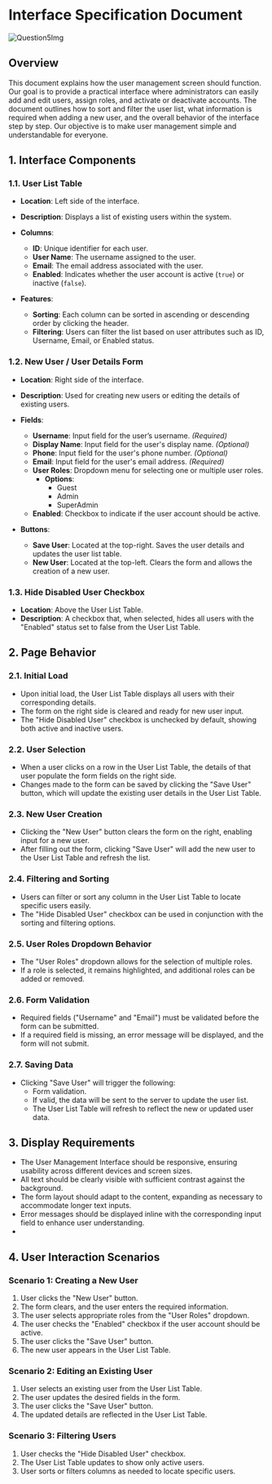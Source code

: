 # Interface Specification Document

![Question5Img](https://i.ibb.co/QM0Z6yZ/c2f1cb7e-5022-433a-93a2-1ac0b6ec1015.png)

## Overview

This document explains how the user management screen should function. Our goal is to provide a practical interface where administrators can easily add and edit users, assign roles, and activate or deactivate accounts. The document outlines how to sort and filter the user list, what information is required when adding a new user, and the overall behavior of the interface step by step. Our objective is to make user management simple and understandable for everyone.


## 1. Interface Components

### 1.1. **User List Table**
- **Location**: Left side of the interface.
- **Description**: Displays a list of existing users within the system.
- **Columns**:
  - **ID**: Unique identifier for each user.
  - **User Name**: The username assigned to the user.
  - **Email**: The email address associated with the user.
  - **Enabled**: Indicates whether the user account is active (`true`) or inactive (`false`).

- **Features**:
  - **Sorting**: Each column can be sorted in ascending or descending order by clicking the header.
  - **Filtering**: Users can filter the list based on user attributes such as ID, Username, Email, or Enabled status.

### 1.2. **New User / User Details Form**
- **Location**: Right side of the interface.
- **Description**: Used for creating new users or editing the details of existing users.

- **Fields**:
  - **Username**: Input field for the user’s username. _(Required)_
  - **Display Name**: Input field for the user's display name. _(Optional)_
  - **Phone**: Input field for the user's phone number. _(Optional)_
  - **Email**: Input field for the user's email address. _(Required)_
  - **User Roles**: Dropdown menu for selecting one or multiple user roles.
    - **Options**:
      - Guest
      - Admin
      - SuperAdmin
  - **Enabled**: Checkbox to indicate if the user account should be active.

- **Buttons**:
  - **Save User**: Located at the top-right. Saves the user details and updates the user list table.
  - **New User**: Located at the top-left. Clears the form and allows the creation of a new user.

### 1.3. **Hide Disabled User Checkbox**
- **Location**: Above the User List Table.
- **Description**: A checkbox that, when selected, hides all users with the "Enabled" status set to false from the User List Table.


## 2. Page Behavior

### 2.1. **Initial Load**
- Upon initial load, the User List Table displays all users with their corresponding details.
- The form on the right side is cleared and ready for new user input.
- The "Hide Disabled User" checkbox is unchecked by default, showing both active and inactive users.

### 2.2. **User Selection**
- When a user clicks on a row in the User List Table, the details of that user populate the form fields on the right side.
- Changes made to the form can be saved by clicking the "Save User" button, which will update the existing user details in the User List Table.

### 2.3. **New User Creation**
- Clicking the "New User" button clears the form on the right, enabling input for a new user.
- After filling out the form, clicking "Save User" will add the new user to the User List Table and refresh the list.

### 2.4. **Filtering and Sorting**
- Users can filter or sort any column in the User List Table to locate specific users easily.
- The "Hide Disabled User" checkbox can be used in conjunction with the sorting and filtering options.

### 2.5. **User Roles Dropdown Behavior**
- The "User Roles" dropdown allows for the selection of multiple roles.
- If a role is selected, it remains highlighted, and additional roles can be added or removed.

### 2.6. **Form Validation**
- Required fields ("Username" and "Email") must be validated before the form can be submitted.
- If a required field is missing, an error message will be displayed, and the form will not submit.

### 2.7. **Saving Data**
- Clicking "Save User" will trigger the following:
  - Form validation.
  - If valid, the data will be sent to the server to update the user list.
  - The User List Table will refresh to reflect the new or updated user data.


## 3. Display Requirements

- The User Management Interface should be responsive, ensuring usability across different devices and screen sizes.
- All text should be clearly visible with sufficient contrast against the background.
- The form layout should adapt to the content, expanding as necessary to accommodate longer text inputs.
- Error messages should be displayed inline with the corresponding input field to enhance user understanding.
- 
## 4. User Interaction Scenarios

### Scenario 1: Creating a New User
1. User clicks the "New User" button.
2. The form clears, and the user enters the required information.
3. The user selects appropriate roles from the "User Roles" dropdown.
4. The user checks the "Enabled" checkbox if the user account should be active.
5. The user clicks the "Save User" button.
6. The new user appears in the User List Table.

### Scenario 2: Editing an Existing User
1. User selects an existing user from the User List Table.
2. The user updates the desired fields in the form.
3. The user clicks the "Save User" button.
4. The updated details are reflected in the User List Table.

### Scenario 3: Filtering Users
1. User checks the "Hide Disabled User" checkbox.
2. The User List Table updates to show only active users.
3. User sorts or filters columns as needed to locate specific users.